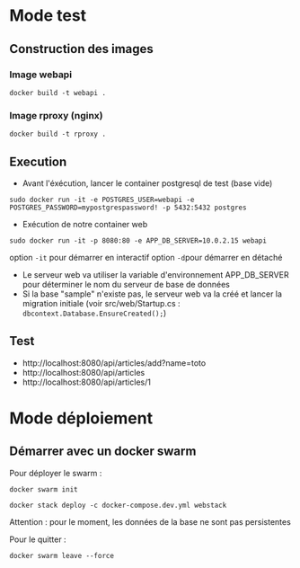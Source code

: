 # Mode test

## Construction des images

### Image webapi

`docker build -t webapi .`

### Image rproxy (nginx)

`docker build -t rproxy .`

## Execution

- Avant l'éxécution, lancer le container postgresql de test (base vide)

`sudo docker run -it -e POSTGRES_USER=webapi -e POSTGRES_PASSWORD=mypostgrespassword! -p 5432:5432 postgres`

- Exécution de notre container web

`sudo docker run -it -p 8080:80 -e APP_DB_SERVER=10.0.2.15 webapi`

option `-it` pour démarrer en interactif
option `-d`pour démarrer en détaché

- Le serveur web va utiliser la variable d'environnement APP_DB_SERVER pour déterminer le nom du serveur de base de données
- Si la base "sample" n'existe pas, le serveur web va la créé et lancer la migration initiale (voir src/web/Startup.cs : `dbcontext.Database.EnsureCreated();`)


## Test

- http://localhost:8080/api/articles/add?name=toto
- http://localhost:8080/api/articles
- http://localhost:8080/api/articles/1

# Mode déploiement

## Démarrer avec un docker swarm

Pour déployer le swarm :

`docker swarm init`

`docker stack deploy -c docker-compose.dev.yml webstack`

Attention : pour le moment, les données de la base ne sont pas persistentes

Pour le quitter :

`docker swarm leave --force`

